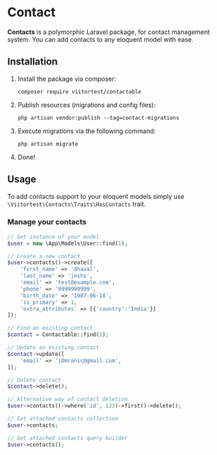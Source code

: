 # Contact

**Contacts** is a polymorphic Laravel package, for contact management system. You can add contacts to any eloquent model with ease.

## Installation

1. Install the package via composer:
    ```shell
    composer require viitortest/contactable
    ```

2. Publish resources (migrations and config files):
    ```shell
    php artisan vendor:publish --tag=contact-migrations
    ```

3. Execute migrations via the following command:
    ```shell
    php artisan migrate
    ```

4. Done!


## Usage

To add contacts support to your eloquent models simply use `\Viitortest\Contacts\Traits\HasContacts` trait.

### Manage your contacts

```php
// Get instance of your model
$user = new \App\Models\User::find(1);

// Create a new contact
$user->contacts()->create([
    'first_name' => 'dhaval',
    'last_name' => 'joshi',
    'email' => 'test@example.com',
    'phone' => '9999999999',
    'birth_date' => '1987-06-18',
    'is_primary' => 1,
    'extra_attributes' => [{'country':'India'}] 
]);

// Find an existing contact
$contact = Contactable::find(1);

// Update an existing contact
$contact->update([
    'email' => 'iOmranic@gmail.com',
]);

// Delete contact
$contact->delete();

// Alternative way of contact deletion
$user->contacts()->where('id', 123)->first()->delete();

// Get attached contacts collection
$user->contacts;

// Get attached contacts query builder
$user->contacts();
```

